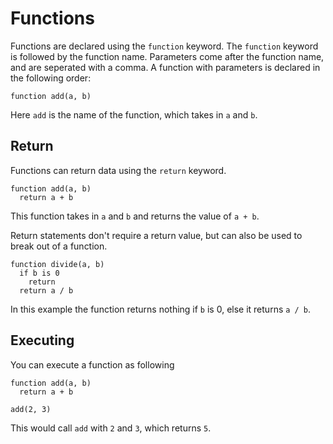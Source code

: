 # Functions
Functions are declared using the `function` keyword. The `function` keyword is followed by the function name. Parameters come after the function name, and are seperated with a comma. A function with parameters is declared in the following order:

```
function add(a, b)
```

Here `add` is the name of the function, which takes in `a` and `b`.

## Return
Functions can return data using the `return` keyword.
```
function add(a, b)
  return a + b
```
This function takes in `a` and `b` and returns the value of `a + b`.

Return statements don't require a return value, but can also be used to break out of a function.
```
function divide(a, b)
  if b is 0
    return
  return a / b
```
In this example the function returns nothing if `b` is 0, else it returns `a / b`.

## Executing
You can execute a function as following
```
function add(a, b)
  return a + b

add(2, 3)
```
This would call `add` with `2` and `3`, which returns `5`.
